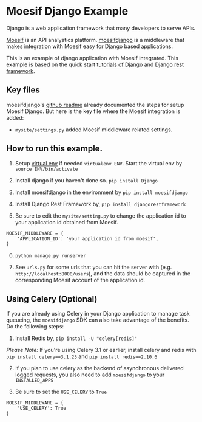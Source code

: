 # Moesif Django Example

Django is a web application framework that many developers to serve APIs.

[Moesif](https://www.moesif.com) is an API analyatics platform. [moesifdjango](https://github.com/Moesif/moesifdjango)
is a middleware that makes integration with Moesif easy for Django based applications.

This is an example of django application with Moesif integrated. This example is based
on the quick start [tutorials of Django](https://docs.djangoproject.com/en/1.11/intro/) and [Django rest framework](http://www.django-rest-framework.org/#quickstart).

## Key files

moesifdjango's [github readme](https://github.com/Moesif/moesifdjango) already documented
the steps for setup Moesif Django. But here is the key file where the Moesif integration is added:

- `mysite/settings.py` added Moesif middleware related settings.

## How to run this example.

1. Setup [virtual env](https://virtualenv.pypa.io/en/stable/) if needed `virtualenv ENV`. Start the virtual env by `source ENV/bin/activate`

2. Install django if you haven't done so. `pip install Django`

3. Install moesifdjango in the environment by `pip install moesifdjango`

4. Install Django Rest Framework by, `pip install djangorestframework`

5. Be sure to edit the `mysite/setting.py` to change the application id to your
application id obtained from Moesif.

  ```
  MOESIF_MIDDLEWARE = {
      'APPLICATION_ID': 'your application id from moesif',
  }
  ```

6. `python manage.py runserver`

7. See `urls.py` for some urls that you can hit the server with
(e.g. `http://localhost:8000/users`), and the data
should be captured in the corresponding Moesif account of the application id.

## Using Celery (Optional)

If you are already using Celery in your Django application to manage task queueing,
the `moesifdjango` SDK can also take advantage of the benefits. Do the following steps:

1. Install Redis by, `pip install -U "celery[redis]"`

*Please Note:* If you're using Celery 3.1 or earlier, install celery and redis with `pip install celery==3.1.25` and `pip install redis==2.10.6`

2. If you plan to use celery as the backend of asynchronous delivered logged requests,
you also need to add `moesifdjango` to your `INSTALLED_APPS`

3. Be sure to set the `USE_CELERY` to `True`

  ```
  MOESIF_MIDDLEWARE = {
      'USE_CELERY': True
  }
  ```
